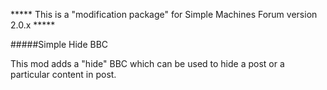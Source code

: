 *****  This is a "modification package" for Simple Machines Forum version 2.0.x *****

#####Simple Hide BBC

This mod adds a "hide" BBC which can be used to hide a post or a particular content in post.

